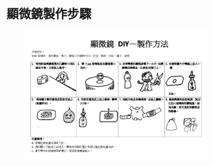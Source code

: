 # 顯微鏡製作步驟

<figure><img src="../.gitbook/assets/顯微鏡 DIY 製作流程.png" alt=""><figcaption></figcaption></figure>
